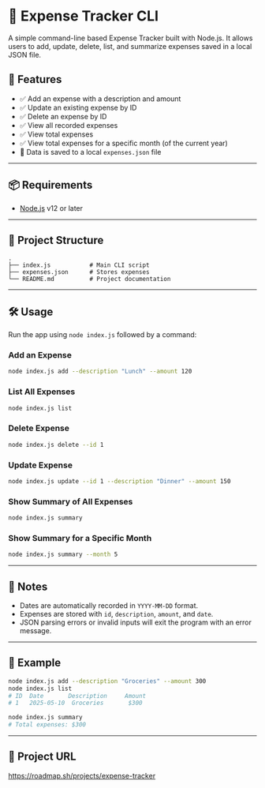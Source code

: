 
# 💸 Expense Tracker CLI

A simple command-line based Expense Tracker built with Node.js. It allows users to add, update, delete, list, and summarize expenses saved in a local JSON file.

## 🚀 Features

- ✅ Add an expense with a description and amount
- ✅ Update an existing expense by ID
- ✅ Delete an expense by ID
- ✅ View all recorded expenses
- ✅ View total expenses
- ✅ View total expenses for a specific month (of the current year)
- 📁 Data is saved to a local `expenses.json` file

---

## 📦 Requirements

- [Node.js](https://nodejs.org/) v12 or later

---

## 📂 Project Structure
```
.
├── index.js           # Main CLI script
├── expenses.json      # Stores expenses
└── README.md          # Project documentation
```
---
## 🛠️ Usage
Run the app using `node index.js` followed by a command:

### Add an Expense
```bash
node index.js add --description "Lunch" --amount 120
```
### List All Expenses
```bash
node index.js list
```
### Delete Expense
```bash
node index.js delete --id 1
```
### Update Expense
```bash
node index.js update --id 1 --description "Dinner" --amount 150
```
### Show Summary of All Expenses
```bash
node index.js summary
```
### Show Summary for a Specific Month
```bash
node index.js summary --month 5
```
---

## 📌 Notes

 - Dates are automatically recorded in `YYYY-MM-DD` format.
 - Expenses are stored with `id`, `description`, `amount`, and `date`.
 - JSON parsing errors or invalid inputs will exit the program with an error message.
 ---

## 🧪 Example
```bash
node index.js add --description "Groceries" --amount 300
node index.js list
# ID  Date       Description     Amount
# 1   2025-05-10  Groceries       $300

node index.js summary
# Total expenses: $300
```
---
## 📁 Project URL
https://roadmap.sh/projects/expense-tracker
